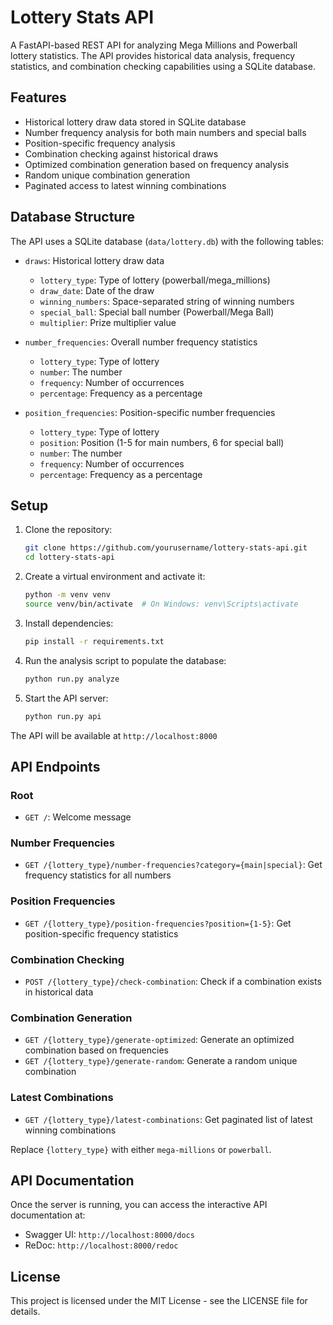 # Lottery Stats API

A FastAPI-based REST API for analyzing Mega Millions and Powerball lottery statistics. The API provides historical data analysis, frequency statistics, and combination checking capabilities using a SQLite database.

## Features

- Historical lottery draw data stored in SQLite database
- Number frequency analysis for both main numbers and special balls
- Position-specific frequency analysis
- Combination checking against historical draws
- Optimized combination generation based on frequency analysis
- Random unique combination generation
- Paginated access to latest winning combinations

## Database Structure

The API uses a SQLite database (`data/lottery.db`) with the following tables:

- `draws`: Historical lottery draw data
  - `lottery_type`: Type of lottery (powerball/mega_millions)
  - `draw_date`: Date of the draw
  - `winning_numbers`: Space-separated string of winning numbers
  - `special_ball`: Special ball number (Powerball/Mega Ball)
  - `multiplier`: Prize multiplier value

- `number_frequencies`: Overall number frequency statistics
  - `lottery_type`: Type of lottery
  - `number`: The number
  - `frequency`: Number of occurrences
  - `percentage`: Frequency as a percentage

- `position_frequencies`: Position-specific number frequencies
  - `lottery_type`: Type of lottery
  - `position`: Position (1-5 for main numbers, 6 for special ball)
  - `number`: The number
  - `frequency`: Number of occurrences
  - `percentage`: Frequency as a percentage

## Setup

1. Clone the repository:
   ```bash
   git clone https://github.com/yourusername/lottery-stats-api.git
   cd lottery-stats-api
   ```

2. Create a virtual environment and activate it:
   ```bash
   python -m venv venv
   source venv/bin/activate  # On Windows: venv\Scripts\activate
   ```

3. Install dependencies:
   ```bash
   pip install -r requirements.txt
   ```

4. Run the analysis script to populate the database:
   ```bash
   python run.py analyze
   ```

5. Start the API server:
   ```bash
   python run.py api
   ```

The API will be available at `http://localhost:8000`

## API Endpoints

### Root
- `GET /`: Welcome message

### Number Frequencies
- `GET /{lottery_type}/number-frequencies?category={main|special}`: Get frequency statistics for all numbers

### Position Frequencies
- `GET /{lottery_type}/position-frequencies?position={1-5}`: Get position-specific frequency statistics

### Combination Checking
- `POST /{lottery_type}/check-combination`: Check if a combination exists in historical data

### Combination Generation
- `GET /{lottery_type}/generate-optimized`: Generate an optimized combination based on frequencies
- `GET /{lottery_type}/generate-random`: Generate a random unique combination

### Latest Combinations
- `GET /{lottery_type}/latest-combinations`: Get paginated list of latest winning combinations

Replace `{lottery_type}` with either `mega-millions` or `powerball`.

## API Documentation

Once the server is running, you can access the interactive API documentation at:
- Swagger UI: `http://localhost:8000/docs`
- ReDoc: `http://localhost:8000/redoc`

## License

This project is licensed under the MIT License - see the LICENSE file for details.
